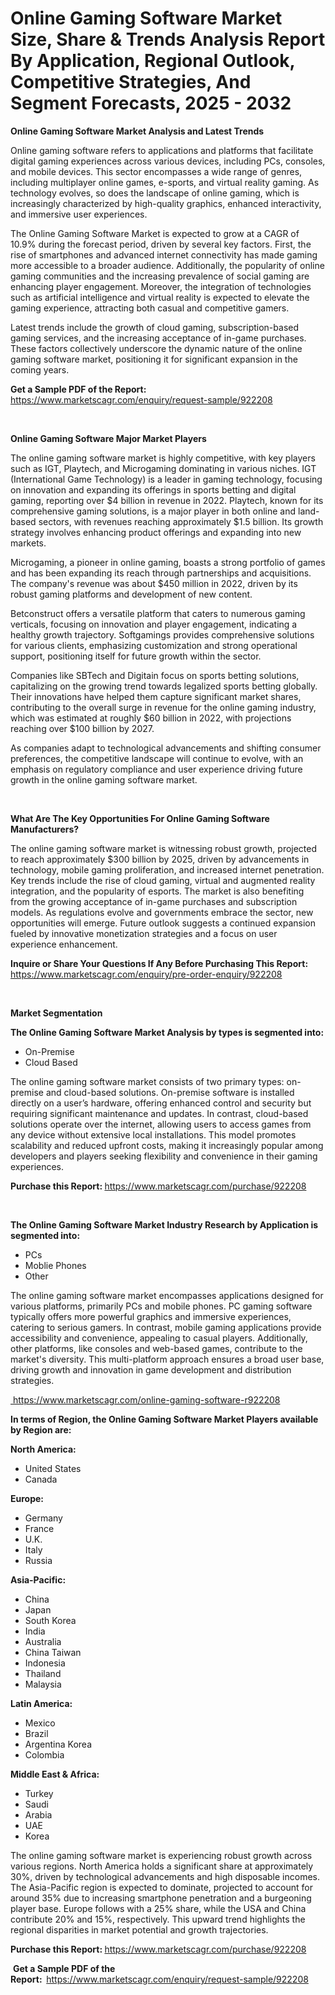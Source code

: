 <p><h1>Online Gaming Software Market Size, Share & Trends Analysis Report By Application, Regional Outlook, Competitive Strategies, And Segment Forecasts, 2025 - 2032</h1></p><p><strong>Online Gaming Software Market Analysis and Latest Trends</strong></p>
<p><p>Online gaming software refers to applications and platforms that facilitate digital gaming experiences across various devices, including PCs, consoles, and mobile devices. This sector encompasses a wide range of genres, including multiplayer online games, e-sports, and virtual reality gaming. As technology evolves, so does the landscape of online gaming, which is increasingly characterized by high-quality graphics, enhanced interactivity, and immersive user experiences.</p><p>The Online Gaming Software Market is expected to grow at a CAGR of 10.9% during the forecast period, driven by several key factors. First, the rise of smartphones and advanced internet connectivity has made gaming more accessible to a broader audience. Additionally, the popularity of online gaming communities and the increasing prevalence of social gaming are enhancing player engagement. Moreover, the integration of technologies such as artificial intelligence and virtual reality is expected to elevate the gaming experience, attracting both casual and competitive gamers.</p><p>Latest trends include the growth of cloud gaming, subscription-based gaming services, and the increasing acceptance of in-game purchases. These factors collectively underscore the dynamic nature of the online gaming software market, positioning it for significant expansion in the coming years.</p></p>
<p><strong>Get a Sample PDF of the Report:&nbsp;</strong> <a href="https://www.marketscagr.com/enquiry/request-sample/922208?utm_campaign=3038&utm_medium=2&utm_source=Github&utm_content=ia&utm_term=18042025&utm_id=online-gaming-software">https://www.marketscagr.com/enquiry/request-sample/922208</a></p>
<p>&nbsp;</p>
<p><strong>Online Gaming Software Major Market Players</strong></p>
<p><p>The online gaming software market is highly competitive, with key players such as IGT, Playtech, and Microgaming dominating in various niches. IGT (International Game Technology) is a leader in gaming technology, focusing on innovation and expanding its offerings in sports betting and digital gaming, reporting over $4 billion in revenue in 2022. Playtech, known for its comprehensive gaming solutions, is a major player in both online and land-based sectors, with revenues reaching approximately $1.5 billion. Its growth strategy involves enhancing product offerings and expanding into new markets.</p><p>Microgaming, a pioneer in online gaming, boasts a strong portfolio of games and has been expanding its reach through partnerships and acquisitions. The company's revenue was about $450 million in 2022, driven by its robust gaming platforms and development of new content. </p><p>Betconstruct offers a versatile platform that caters to numerous gaming verticals, focusing on innovation and player engagement, indicating a healthy growth trajectory. Softgamings provides comprehensive solutions for various clients, emphasizing customization and strong operational support, positioning itself for future growth within the sector.</p><p>Companies like SBTech and Digitain focus on sports betting solutions, capitalizing on the growing trend towards legalized sports betting globally. Their innovations have helped them capture significant market shares, contributing to the overall surge in revenue for the online gaming industry, which was estimated at roughly $60 billion in 2022, with projections reaching over $100 billion by 2027.</p><p>As companies adapt to technological advancements and shifting consumer preferences, the competitive landscape will continue to evolve, with an emphasis on regulatory compliance and user experience driving future growth in the online gaming software market.</p></p>
<p>&nbsp;</p>
<p><strong>What Are The Key Opportunities For Online Gaming Software Manufacturers?</strong></p>
<p><p>The online gaming software market is witnessing robust growth, projected to reach approximately $300 billion by 2025, driven by advancements in technology, mobile gaming proliferation, and increased internet penetration. Key trends include the rise of cloud gaming, virtual and augmented reality integration, and the popularity of esports. The market is also benefiting from the growing acceptance of in-game purchases and subscription models. As regulations evolve and governments embrace the sector, new opportunities will emerge. Future outlook suggests a continued expansion fueled by innovative monetization strategies and a focus on user experience enhancement.</p></p>
<p><strong>Inquire or Share Your Questions If Any Before Purchasing This Report:</strong> <a href="https://www.marketscagr.com/enquiry/pre-order-enquiry/922208?utm_campaign=3038&utm_medium=2&utm_source=Github&utm_content=ia&utm_term=18042025&utm_id=online-gaming-software">https://www.marketscagr.com/enquiry/pre-order-enquiry/922208</a></p>
<p>&nbsp;</p>
<p><strong>Market Segmentation</strong></p>
<p><strong>The Online Gaming Software Market Analysis by types is segmented into:</strong></p>
<p><ul><li>On-Premise</li><li>Cloud Based</li></ul></p>
<p><p>The online gaming software market consists of two primary types: on-premise and cloud-based solutions. On-premise software is installed directly on a user’s hardware, offering enhanced control and security but requiring significant maintenance and updates. In contrast, cloud-based solutions operate over the internet, allowing users to access games from any device without extensive local installations. This model promotes scalability and reduced upfront costs, making it increasingly popular among developers and players seeking flexibility and convenience in their gaming experiences.</p></p>
<p><strong>Purchase this Report:&nbsp;</strong><a href="https://www.marketscagr.com/purchase/922208?utm_campaign=3038&utm_medium=2&utm_source=Github&utm_content=ia&utm_term=18042025&utm_id=online-gaming-software">https://www.marketscagr.com/purchase/922208</a></p>
<p>&nbsp;</p>
<p><strong>The Online Gaming Software Market Industry Research by Application is segmented into:</strong></p>
<p><ul><li>PCs</li><li>Moblie Phones</li><li>Other</li></ul></p>
<p><p>The online gaming software market encompasses applications designed for various platforms, primarily PCs and mobile phones. PC gaming software typically offers more powerful graphics and immersive experiences, catering to serious gamers. In contrast, mobile gaming applications provide accessibility and convenience, appealing to casual players. Additionally, other platforms, like consoles and web-based games, contribute to the market's diversity. This multi-platform approach ensures a broad user base, driving growth and innovation in game development and distribution strategies.</p></p>
<p><a href="https://www.marketscagr.com/online-gaming-software-r922208?utm_campaign=3038&utm_medium=2&utm_source=Github&utm_content=ia&utm_term=18042025&utm_id=online-gaming-software">&nbsp;https://www.marketscagr.com/online-gaming-software-r922208</a></p>
<p><strong>In terms of Region, the Online Gaming Software Market Players available by Region are:</strong></p>
<p>
    <p> <strong> North America: </strong>
        <ul>
            <li>United States</li>
            <li>Canada</li>
        </ul>
        </p> 
    <p> <strong> Europe: </strong>
        <ul>
            <li>Germany</li>
            <li>France</li>
            <li>U.K.</li>
            <li>Italy</li>
            <li>Russia</li>
        </ul>
        </p> 
    <p> <strong> Asia-Pacific: </strong>
        <ul>
            <li>China</li>
            <li>Japan</li>
            <li>South Korea</li>
            <li>India</li>
            <li>Australia</li>
            <li>China Taiwan</li>
            <li>Indonesia</li>
            <li>Thailand</li>
            <li>Malaysia</li>
        </ul>
        </p> 
    <p> <strong> Latin America: </strong>
        <ul>
            <li>Mexico</li>
            <li>Brazil</li>
            <li>Argentina Korea</li>
            <li>Colombia</li>
        </ul>
        </p> 
    <p> <strong> Middle East & Africa: </strong>
        <ul>
            <li>Turkey</li>
            <li>Saudi</li>
            <li>Arabia</li>
            <li>UAE</li>
            <li>Korea</li>
        </ul>
    </p>
    </p>
<p><p>The online gaming software market is experiencing robust growth across various regions. North America holds a significant share at approximately 30%, driven by technological advancements and high disposable incomes. The Asia-Pacific region is expected to dominate, projected to account for around 35% due to increasing smartphone penetration and a burgeoning player base. Europe follows with a 25% share, while the USA and China contribute 20% and 15%, respectively. This upward trend highlights the regional disparities in market potential and growth trajectories.</p></p>
<p><strong>Purchase this Report: </strong><a href="https://www.marketscagr.com/purchase/922208?utm_campaign=3038&utm_medium=2&utm_source=Github&utm_content=ia&utm_term=18042025&utm_id=online-gaming-software">https://www.marketscagr.com/purchase/922208</a></p>
<p>&nbsp;<strong>Get a Sample PDF of the Report:&nbsp;&nbsp;</strong><a href="https://www.marketscagr.com/enquiry/request-sample/922208?utm_campaign=3038&utm_medium=2&utm_source=Github&utm_content=ia&utm_term=18042025&utm_id=online-gaming-software">https://www.marketscagr.com/enquiry/request-sample/922208</a></p>
<p><strong></strong></p>
<p><p></p><p></p><p></p></p>